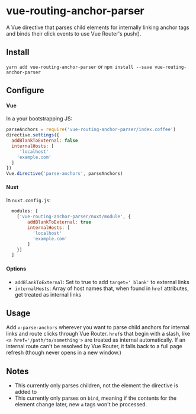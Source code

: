 # vue-routing-anchor-parser

A Vue directive that parses child elements for internally linking anchor tags and binds their click events to use Vue Router's push().

## Install

`yarn add vue-routing-anchor-parser` or `npm install --save vue-routing-anchor-parser`

## Configure

#### Vue

In a your bootstrapping JS:

```js
parseAnchors = require('vue-routing-anchor-parser/index.coffee')
directive.settings({
  addBlankToExternal: false
  internalHosts: [
     'localhost'
    'example.com'
  ]
})
Vue.directive('parse-anchors', parseAnchors)
```

#### Nuxt

In `nuxt.config.js`:

```js
  modules: [
    ['vue-routing-anchor-parser/nuxt/module', {
        addBlankToExternal: true
        internalHosts: [
          'localhost'
          'example.com'
        ]
    }]
  ]
```

#### Options

- `addBlankToExternal`: Set to true to add `target='_blank'` to external links
- `internalHosts`: Array of host names that, when found in `href` attributes, get treated as internal links

## Usage

Add `v-parse-anchors` wherever you want to parse child anchors for internal links and route clicks through Vue Router.  `href`s that begin with a slash, like `<a href='/path/to/something'>` are treated as internal automatically.  If an internal route can't be resolved by Vue Router, it falls back to a full page refresh (though never opens in a new window.)

## Notes

- This currently only parses children, not the element the directive is added to
- This currently only parses on `bind`, meaning if the contents for the element change later, new `a` tags won't be processed.
